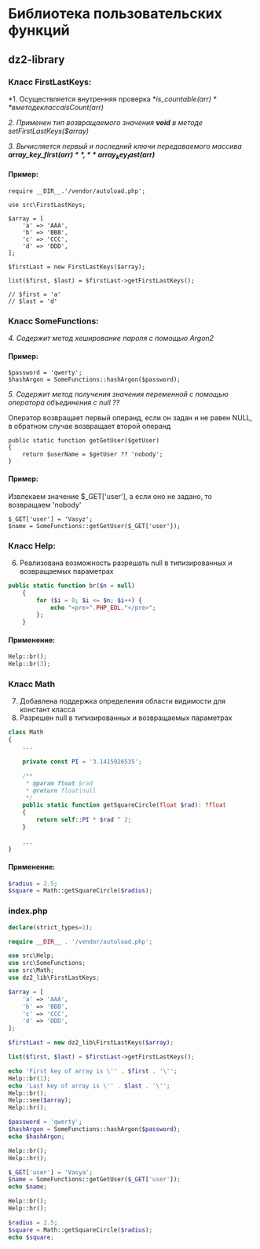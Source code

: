 Библиотека пользовательских функций
==================================
## dz2-library

### Класс FirstLastKeys:

*1. Осуществляется внутренняя проверка **is_countable($arr)** в методе класса isCount($arr)*

*2. Применен тип возвращаемого значения **void** в методе setFirstLastKeys($array)*

*3. Вычисляется первый и последний ключи передаваемого массива **array_key_first($arr)**, **array_key_last($arr)***

#### Пример:
```<?php
require __DIR__.'/vendor/autoload.php';

use src\FirstLastKeys;

$array = [
    'a' => 'AAA',
    'b' => 'BBB',
    'c' => 'CCC',
    'd' => 'DDD',
];

$firstLast = new FirstLastKeys($array);

list($first, $last) = $firstLast->getFirstLastKeys();

// $first = 'a'
// $last = 'd'
```

### Класс SomeFunctions:

*4. Содержит метод хеширование пароля с помощью Argon2*

#### Пример:
```<?php
$password = 'qwerty';
$hashArgon = SomeFunctions::hashArgon($password);
```

*5. Содержит метод получения значения переменной с помощью  оператора объединения с null ??*

Оператор возвращает первый операнд, если он задан и не равен NULL, в обратном случае возвращает второй операнд
```
public static function getGetUser($getUser)
{
    return $userName = $getUser ?? 'nobody';
}
```

#### Пример:
Извлекаем значение $_GET['user'], а если оно не задано, то возвращаем 'nobody'

```
$_GET['user'] = 'Vasyz';
$name = SomeFunctions::getGetUser($_GET['user']);
```

### Класс Help:

6. Реализована возможность разрешать null в типизированных и возвращаемых параметрах

```php
public static function br($n = null)
    {
        for ($i = 0; $i <= $n; $i++) {
            echo "<pre>".PHP_EOL."</pre>";
        };
    }
```

#### Применение:
```php
Help::br();
Help::br(3);
```

### Класс Math

7. Добавлена поддержка определения области видимости для констант класса
8. Разрешен null в типизированных и возвращаемых параметрах

```php
class Math
{
    ...
    
    private const PI = '3.1415926535';

    /**
     * @param float $rad
     * @return float|null
     */
    public static function getSquareCircle(float $rad): ?float
    {
        return self::PI * $rad ^ 2;
    }
    
    ...
}
```

#### Применение:
```php
$radius = 2.5;
$square = Math::getSquareCircle($radius);
```

### index.php
```php
declare(strict_types=1);

require __DIR__ . '/vendor/autoload.php';

use src\Help;
use src\SomeFunctions;
use src\Math;
use dz2_lib\FirstLastKeys;

$array = [
    'a' => 'AAA',
    'b' => 'BBB',
    'c' => 'CCC',
    'd' => 'DDD',
];

$firstLast = new dz2_lib\FirstLastKeys($array);

list($first, $last) = $firstLast->getFirstLastKeys();

echo 'First key of array is \'' . $first . '\'';
Help::br(1);
echo 'Last key of array is \'' . $last . '\'';
Help::br();
Help::see($array);
Help::hr();

$password = 'qwerty';
$hashArgon = SomeFunctions::hashArgon($password);
echo $hashArgon;

Help::br();
Help::hr();

$_GET['user'] = 'Vasya';
$name = SomeFunctions::getGetUser($_GET['user']);
echo $name;

Help::br();
Help::hr();

$radius = 2.5;
$square = Math::getSquareCircle($radius);
echo $square;

```

